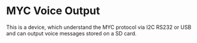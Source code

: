 # MYC Voice Output
This is a device, which understand the MYC protocol via I2C RS232 or USB and can output voice messages stored on a SD card.
